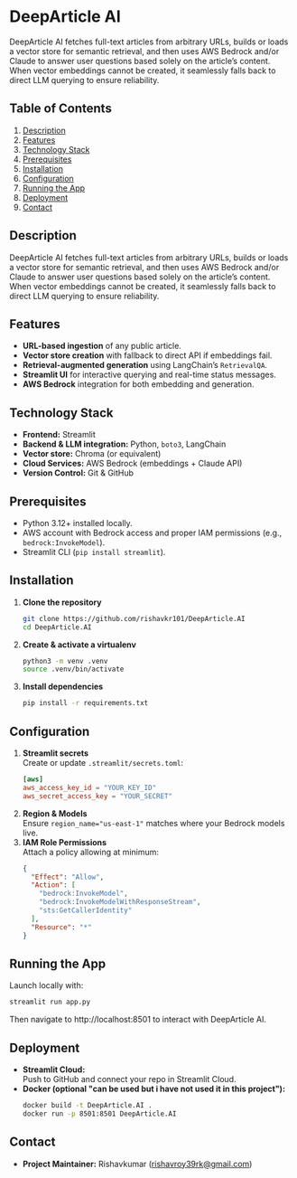 # DeepArticle AI

DeepArticle AI fetches full-text articles from arbitrary URLs, builds or loads a vector store for semantic retrieval, and then uses AWS Bedrock and/or Claude to answer user questions based solely on the article’s content. When vector embeddings cannot be created, it seamlessly falls back to direct LLM querying to ensure reliability.

## Table of Contents
1. [Description](#description)  
2. [Features](#features)  
3. [Technology Stack](#technology-stack)  
4. [Prerequisites](#prerequisites)  
5. [Installation](#installation)  
6. [Configuration](#configuration)  
7. [Running the App](#running-the-app)  
8. [Deployment](#deployment)  
9. [Contact](#contact)  

## Description
DeepArticle AI fetches full-text articles from arbitrary URLs, builds or loads a vector store for semantic retrieval, and then uses AWS Bedrock and/or Claude to answer user questions based solely on the article’s content. When vector embeddings cannot be created, it seamlessly falls back to direct LLM querying to ensure reliability.

## Features
- **URL-based ingestion** of any public article.
- **Vector store creation** with fallback to direct API if embeddings fail.
- **Retrieval-augmented generation** using LangChain’s `RetrievalQA`.
- **Streamlit UI** for interactive querying and real-time status messages.
- **AWS Bedrock** integration for both embedding and generation.

## Technology Stack
- **Frontend:** Streamlit  
- **Backend & LLM integration:** Python, `boto3`, LangChain  
- **Vector store:** Chroma (or equivalent)  
- **Cloud Services:** AWS Bedrock (embeddings + Claude API)  
- **Version Control:** Git & GitHub  

## Prerequisites
- Python 3.12+ installed locally.  
- AWS account with Bedrock access and proper IAM permissions (e.g., `bedrock:InvokeModel`).  
- Streamlit CLI (`pip install streamlit`).  

## Installation
1. **Clone the repository**  
   ```bash
   git clone https://github.com/rishavkr101/DeepArticle.AI
   cd DeepArticle.AI
   ```  
2. **Create & activate a virtualenv**  
   ```bash
   python3 -m venv .venv
   source .venv/bin/activate
   ```  
3. **Install dependencies**  
   ```bash
   pip install -r requirements.txt
   ```  

## Configuration
1. **Streamlit secrets**  
   Create or update `.streamlit/secrets.toml`:  
   ```toml
   [aws]
   aws_access_key_id = "YOUR_KEY_ID"
   aws_secret_access_key = "YOUR_SECRET"
   ```  
2. **Region & Models**  
   Ensure `region_name="us-east-1"` matches where your Bedrock models live.  
3. **IAM Role Permissions**  
   Attach a policy allowing at minimum:
   ```json
   {
     "Effect": "Allow",
     "Action": [
       "bedrock:InvokeModel",
       "bedrock:InvokeModelWithResponseStream",
       "sts:GetCallerIdentity"
     ],
     "Resource": "*"
   }
   ```  

## Running the App
Launch locally with:
```bash
streamlit run app.py
```
Then navigate to http://localhost:8501 to interact with DeepArticle AI.

## Deployment
- **Streamlit Cloud:**  
  Push to GitHub and connect your repo in Streamlit Cloud.  
- **Docker (optional "can be used but i have not used it in this project"):**  
  ```bash
  docker build -t DeepArticle.AI .
  docker run -p 8501:8501 DeepArticle.AI
  ```


## Contact
- **Project Maintainer:** Rishavkumar (<rishavroy39rk@gmail.com>)  
